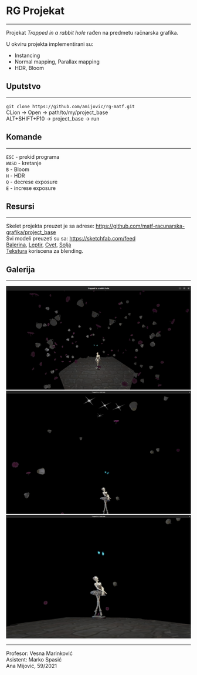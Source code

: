 # RG Projekat 
___
Projekat *Trapped in a rabbit hole* rađen na predmetu račnarska grafika.

U okviru projekta implementirani su:  
+ Instancing 
+ Normal mapping, Parallax mapping
+ HDR, Bloom

## Uputstvo
___
`git clone https://github.com/amijovic/rg-matf.git`  
CLion -> Open -> path/to/my/project_base   
ALT+SHIFT+F10 -> project_base -> run  

## Komande
___
`ESC` - prekid programa  
`WASD` - kretanje  
`B` - Bloom  
`H` - HDR  
`Q` - decrese exposure  
`E` - increse exposure  

## Resursi
___
Skelet projekta preuzet je sa adrese: https://github.com/matf-racunarska-grafika/project_base  
Svi modeli preuzeti su sa: https://sketchfab.com/feed  
[Balerina](https://sketchfab.com/3d-models/scaniverse-ballerina-skeleton-a67a2e8d5b4646b1ab70d1f8decfe7eb),
[Leptir](https://sketchfab.com/3d-models/animated-butterfly-d4fbcbaab845402999f30c5aa75851e6), 
[Cvet](https://sketchfab.com/3d-models/gerbera-anatomy-african-daisy-scan-a65855b3fd0a4eb6bbd30cad5a6e3c5d),
[Solja](https://sketchfab.com/3d-models/tea-cup-93f3386eb6f34bb8acb5caa3645e9070)  
[Tekstura](https://www.stickpng.com/img/nature/light/white-sparkles) koriscena za blending.  

## Galerija
___

![Slika1](./resources/gallery/img1.jpg)
![Slika2](./resources/gallery/img3.jpg)
![Slika3](./resources/gallery/img2.jpg)

---
Profesor: Vesna Marinković  
Asistent: Marko Spasić  
Ana Mijović, 59/2021